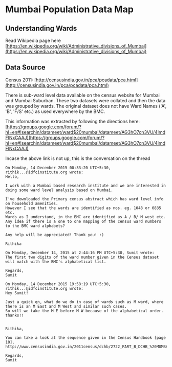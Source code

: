 
# Mumbai Population Data Map




## Understanding Wards

Read Wikipedia page here [https://en.wikipedia.org/wiki/Administrative_divisions_of_Mumbai](https://en.wikipedia.org/wiki/Administrative_divisions_of_Mumbai)

## Data Source

Census 2011: [http://censusindia.gov.in/pca/pcadata/pca.html](http://censusindia.gov.in/pca/pcadata/pca.html)

There is sub-ward level data available on the census website for Mumbai and Mumbai Suburban. These two datasets were collated and then the data was grouped by wards. 
The original dataset does not have Ward Names ('A', 'B', 'F/S' etc.) as used everywhere by the BMC. 

This information was extracted by following the directions here: [https://groups.google.com/forum/?hl=en#!searchin/datameet/ward$20mumbai/datameet/AG3hO7cn3VU/4lmdFlNxCAAJ](https://groups.google.com/forum/?hl=en#!searchin/datameet/ward$20mumbai/datameet/AG3hO7cn3VU/4lmdFlNxCAAJ)

Incase the above link is not up, this is the conversation on the thread

 
    On Monday, 14 December 2015 00:33:20 UTC+5:30, rithik...@idfcinstitute.org wrote:
    Hello, 

    I work with a Mumbai based research institute and we are interested in doing some ward level analysis based on Mumbai. 

    I've downloaded the Primary census abstract which has ward level info on household amenities. 
    However I see that the wards are identified as nos. eg. 1048 or 0835 etc. 
    Wards as I understand, in the BMC are identified as A / B/ M west etc. 
    Any idea if there is a one to one mapping of the census ward numbers to the BMC ward alphabets? 

    Any help will be appreciated! Thank you! :) 

    Rithika 

    On Monday, December 14, 2015 at 2:44:16 PM UTC+5:30, Sumit wrote:
    The first two digits of the ward number given in the Census dataset will match with the BMC's alphabetical list. 

    Regards,
    Sumit

    On Monday, 14 December 2015 19:58:19 UTC+5:30, rithik...@idfcinstitute.org wrote:
    Hey Sumit!

    Just a quick qn, what do we do in case of wards such as M ward, where there is an M East and M West and similar such cases. 
    So will we take the M E before M W because of the alphabetical order. thanks!!


    Rithika,

    You can take a look at the sequence given in the Census Handbook [page 10].
    http://www.censusindia.gov.in/2011census/dchb/2722_PART_B_DCHB_%20MUMBAI%20(SUBURBAN).pdf

    Regards,
    Sumit


